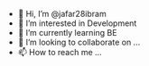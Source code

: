 - 👋 Hi, I’m @jafar28ibram
- 👀 I’m interested in Development
- 🌱 I’m currently learning BE
- 💞️ I’m looking to collaborate on ...
- 📫 How to reach me ...

<!---
jafar28ibram/jafar28ibram is a ✨ special ✨ repository because its `README.md` (this file) appears on your GitHub profile.
You can click the Preview link to take a look at your changes.
--->
